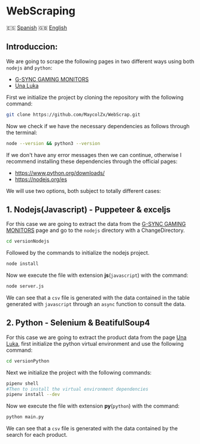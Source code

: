 # WebScraping
🇪🇸 [Spanish](./Spanish/README.md) 
🇬🇧 [English](./README.md)

## Introduccion:
We are going to scrape the following pages in two different ways using both `nodejs` and `python`:
- [G-SYNC GAMING MONITORS](https://www.nvidia.com/en-us/geforce/products/g-sync-monitors/specs/ "G-SYNC GAMING MONITORS")  
- [Una Luka](https://unaluka.com "UnaLuka")

First we initialize the project by cloning the repository with the following command:
```bash
git clone https://github.com/MaycolZx/WebScrap.git
```

Now we check if we have the necessary dependencies as follows through the terminal:
```bash
node --version && python3 --version
```
If we don't have any error messages then we can continue, otherwise I recommend installing these dependencies through the official pages:

- https://www.python.org/downloads/
- https://nodejs.org/es

We will use two options, both subject to totally different cases:
## 1. Nodejs(Javascript) - Puppeteer & exceljs
For this case we are going to extract the data from the [G-SYNC GAMING MONITORS](https://www.nvidia.com/en-us/geforce/products/g-sync-monitors/specs/ "G-SYNC GAMING MONITORS") page and go to the `nodejs` directory with a ChangeDirectory.

```bash
cd versionNodejs
```
Followed by the commands to initialize the nodejs project.

```bash
node install
```
Now we execute the file with extension **js**(`javascript`) with the command:

```bash
node server.js
```
We can see that a `csv` file is generated with the data contained in the table generated with `javascript` through an `async` function to consult the data.
## 2. Python - Selenium & BeatifulSoup4
For this case we are going to extract the product data from the page [Una Luka](https://unaluka.com "UnaLuka"), first initialize the python virtual environment and use the following command:
```bash
cd versionPython
```
Next we initialize the project with the following commands:
```bash
pipenv shell
#Then to install the virtual environment dependencies
pipenv install --dev
```
Now we execute the file with extension **py**(`python`) with the command:

```bash
python main.py
```
We can see that a `csv` file is generated with the data contained by the search for each product.

